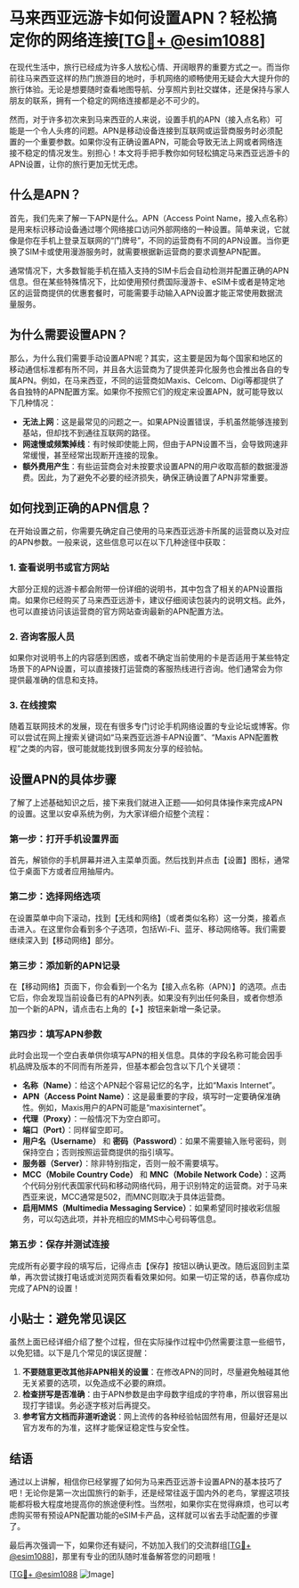 # 马来西亚远游卡如何设置APN？轻松搞定你的网络连接[[TG💪+ @esim1088](https://t.me/s/esim1088)]

在现代生活中，旅行已经成为许多人放松心情、开阔眼界的重要方式之一。而当你前往马来西亚这样的热门旅游目的地时，手机网络的顺畅使用无疑会大大提升你的旅行体验。无论是想要随时查看地图导航、分享照片到社交媒体，还是保持与家人朋友的联系，拥有一个稳定的网络连接都是必不可少的。

然而，对于许多初次来到马来西亚的人来说，设置手机的APN（接入点名称）可能是一个令人头疼的问题。APN是移动设备连接到互联网或运营商服务时必须配置的一个重要参数。如果你没有正确设置APN，可能会导致无法上网或者网络连接不稳定的情况发生。别担心！本文将手把手教你如何轻松搞定马来西亚远游卡的APN设置，让你的旅行更加无忧无虑。

## 什么是APN？

首先，我们先来了解一下APN是什么。APN（Access Point Name，接入点名称）是用来标识移动设备通过哪个网络接口访问外部网络的一种设置。简单来说，它就像是你在手机上登录互联网的“门牌号”，不同的运营商有不同的APN设置。当你更换了SIM卡或使用漫游服务时，就需要根据新运营商的要求调整APN配置。

通常情况下，大多数智能手机在插入支持的SIM卡后会自动检测并配置正确的APN信息。但在某些特殊情况下，比如使用预付费国际漫游卡、eSIM卡或者是特定地区的运营商提供的优惠套餐时，可能需要手动输入APN设置才能正常使用数据流量服务。

## 为什么需要设置APN？

那么，为什么我们需要手动设置APN呢？其实，这主要是因为每个国家和地区的移动通信标准都有所不同，并且各大运营商为了提供差异化服务也会推出各自的专属APN。例如，在马来西亚，不同的运营商如Maxis、Celcom、Digi等都提供了各自独特的APN配置方案。如果你不按照它们的规定来设置APN，就可能导致以下几种情况：

- **无法上网**：这是最常见的问题之一。如果APN设置错误，手机虽然能够连接到基站，但却找不到通往互联网的路径。
- **网速慢或频繁掉线**：有时候即使能上网，但由于APN设置不当，会导致网速非常缓慢，甚至经常出现断开连接的现象。
- **额外费用产生**：有些运营商会对未按要求设置APN的用户收取高额的数据漫游费。因此，为了避免不必要的经济损失，确保正确设置了APN非常重要。

## 如何找到正确的APN信息？

在开始设置之前，你需要先确定自己使用的马来西亚远游卡所属的运营商以及对应的APN参数。一般来说，这些信息可以在以下几种途径中获取：

### 1. 查看说明书或官方网站

大部分正规的远游卡都会附带一份详细的说明书，其中包含了相关的APN设置指南。如果你已经购买了马来西亚远游卡，建议仔细阅读包装内的说明文档。此外，也可以直接访问该运营商的官方网站查询最新的APN配置方法。

### 2. 咨询客服人员

如果你对说明书上的内容感到困惑，或者不确定当前使用的卡是否适用于某些特定场景下的APN设置，可以直接拨打运营商的客服热线进行咨询。他们通常会为你提供最准确的信息和支持。

### 3. 在线搜索

随着互联网技术的发展，现在有很多专门讨论手机网络设置的专业论坛或博客。你可以尝试在网上搜索关键词如“马来西亚远游卡APN设置”、“Maxis APN配置教程”之类的内容，很可能就能找到很多网友分享的经验帖。

## 设置APN的具体步骤

了解了上述基础知识之后，接下来我们就进入正题——如何具体操作来完成APN的设置。这里以安卓系统为例，为大家详细介绍整个流程：

### 第一步：打开手机设置界面

首先，解锁你的手机屏幕并进入主菜单页面。然后找到并点击【设置】图标，通常位于桌面下方或者应用抽屉内。

### 第二步：选择网络选项

在设置菜单中向下滚动，找到【无线和网络】（或者类似名称）这一分类，接着点击进入。在这里你会看到多个子选项，包括Wi-Fi、蓝牙、移动网络等。我们需要继续深入到【移动网络】部分。

### 第三步：添加新的APN记录

在【移动网络】页面下，你会看到一个名为【接入点名称（APN）】的选项。点击它后，你会发现当前设备已有的APN列表。如果没有列出任何条目，或者你想添加一个新的APN，请点击右上角的【+】按钮来新增一条记录。

### 第四步：填写APN参数

此时会出现一个空白表单供你填写APN的相关信息。具体的字段名称可能会因手机品牌及版本的不同而有所差异，但基本都会包含以下几个关键项：

- **名称（Name）**：给这个APN起个容易记忆的名字，比如“Maxis Internet”。
- **APN（Access Point Name）**：这是最重要的字段，填写时一定要确保准确性。例如，Maxis用户的APN可能是“maxisinternet”。
- **代理（Proxy）**：一般情况下为空白即可。
- **端口（Port）**：同样留空即可。
- **用户名（Username）** 和 **密码（Password）**：如果不需要输入账号密码，则保持空白；否则按照运营商提供的指引填写。
- **服务器（Server）**：除非特别指定，否则一般不需要填写。
- **MCC（Mobile Country Code）** 和 **MNC（Mobile Network Code）**：这两个代码分别代表国家代码和移动网络代码，用于识别特定的运营商。对于马来西亚来说，MCC通常是502，而MNC则取决于具体运营商。
- **启用MMS（Multimedia Messaging Service）**：如果希望同时接收彩信服务，可以勾选此项，并补充相应的MMS中心号码等信息。

### 第五步：保存并测试连接

完成所有必要字段的填写后，记得点击【保存】按钮以确认更改。随后返回到主菜单，再次尝试拨打电话或浏览网页看看效果如何。如果一切正常的话，恭喜你成功完成了APN的设置！

## 小贴士：避免常见误区

虽然上面已经详细介绍了整个过程，但在实际操作过程中仍然需要注意一些细节，以免犯错。以下是几个常见的误区提醒：

1. **不要随意更改其他非APN相关的设置**：在修改APN的同时，尽量避免触碰其他无关紧要的选项，以免造成不必要的麻烦。
2. **检查拼写是否准确**：由于APN参数是由字母数字组成的字符串，所以很容易出现打字错误。务必逐字核对后再提交。
3. **参考官方文档而非道听途说**：网上流传的各种经验帖固然有用，但最好还是以官方发布的为准，这样才能保证稳定性与安全性。

## 结语

通过以上讲解，相信你已经掌握了如何为马来西亚远游卡设置APN的基本技巧了吧！无论你是第一次出国旅行的新手，还是经常往返于国内外的老鸟，掌握这项技能都将极大程度地提高你的旅途便利性。当然啦，如果你实在觉得麻烦，也可以考虑购买带有预设APN配置功能的eSIM卡产品，这样就可以省去手动配置的步骤了。

最后再次强调一下，如果你还有疑问，不妨加入我们的交流群组[[TG💪+ @esim1088](https://t.me/s/esim1088)]，那里有专业的团队随时准备解答您的问题哦！

[[TG💪+ @esim1088](https://t.me/s/esim1088) ![Image](https://i.postimg.cc/4NQfJmqS/Snipaste-2025-05-13-00-14-12.png)]